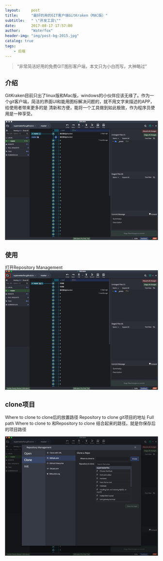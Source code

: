 ```yaml
---
layout:     post
title:      "最好的用的GIT客户端GitKraken（MAC版）"
subtitle:   " \"开发工具\""
date:       2017-08-17 17:57:00
author:     "Waterfox"
header-img: "img/post-bg-2015.jpg"
catalog: true
tags:
    - 后端
---
```


> “非常简洁好用的免费GIT图形客户端，本文只为小白而写，大神略过”



## 介绍

GitKraken目前只出了linux版和Mac版，windows的小伙伴应该无缘了。作为一个git客户端，简洁的界面UI和能用图标解决问题的，就不用文字来描述的APP，给使用者带来更多的是 清新和方便，能将一个工具做到如此极致，作为程序员使用是一种享受。

![image](/img/gitkraken/85CC48A3-FF40-4E28-AB81-286B9E1D76BD.png)   


## 使用
打开Repository Management
![image](/img/gitkraken/DECB0AB6-3FE7-455E-8273-134281A194FD.png)   


## clone项目
Where to clone to     clone后的放置路径
Repository to clone   git项目的地址
Full path              Where to clone to 和Repository to clone 结合起来的路径。就是你保存后的项目路径

![image](/img/gitkraken/C79C1B27-3C57-4E01-B15B-18EA67F5B14A.png)   





